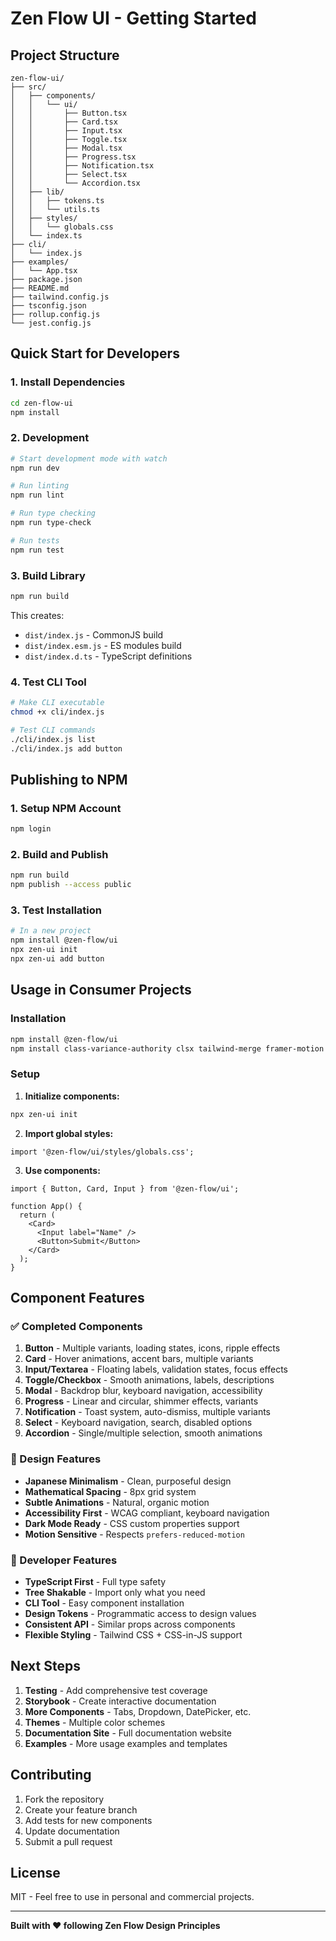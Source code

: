 # Zen Flow UI - Getting Started

## Project Structure

```
zen-flow-ui/
├── src/
│   ├── components/
│   │   └── ui/
│   │       ├── Button.tsx
│   │       ├── Card.tsx
│   │       ├── Input.tsx
│   │       ├── Toggle.tsx
│   │       ├── Modal.tsx
│   │       ├── Progress.tsx
│   │       ├── Notification.tsx
│   │       ├── Select.tsx
│   │       └── Accordion.tsx
│   ├── lib/
│   │   ├── tokens.ts
│   │   └── utils.ts
│   ├── styles/
│   │   └── globals.css
│   └── index.ts
├── cli/
│   └── index.js
├── examples/
│   └── App.tsx
├── package.json
├── README.md
├── tailwind.config.js
├── tsconfig.json
├── rollup.config.js
└── jest.config.js
```

## Quick Start for Developers

### 1. Install Dependencies

```bash
cd zen-flow-ui
npm install
```

### 2. Development

```bash
# Start development mode with watch
npm run dev

# Run linting
npm run lint

# Run type checking
npm run type-check

# Run tests
npm run test
```

### 3. Build Library

```bash
npm run build
```

This creates:
- `dist/index.js` - CommonJS build
- `dist/index.esm.js` - ES modules build
- `dist/index.d.ts` - TypeScript definitions

### 4. Test CLI Tool

```bash
# Make CLI executable
chmod +x cli/index.js

# Test CLI commands
./cli/index.js list
./cli/index.js add button
```

## Publishing to NPM

### 1. Setup NPM Account

```bash
npm login
```

### 2. Build and Publish

```bash
npm run build
npm publish --access public
```

### 3. Test Installation

```bash
# In a new project
npm install @zen-flow/ui
npx zen-ui init
npx zen-ui add button
```

## Usage in Consumer Projects

### Installation

```bash
npm install @zen-flow/ui
npm install class-variance-authority clsx tailwind-merge framer-motion
```

### Setup

1. **Initialize components:**
```bash
npx zen-ui init
```

2. **Import global styles:**
```tsx
import '@zen-flow/ui/styles/globals.css';
```

3. **Use components:**
```tsx
import { Button, Card, Input } from '@zen-flow/ui';

function App() {
  return (
    <Card>
      <Input label="Name" />
      <Button>Submit</Button>
    </Card>
  );
}
```

## Component Features

### ✅ Completed Components

1. **Button** - Multiple variants, loading states, icons, ripple effects
2. **Card** - Hover animations, accent bars, multiple variants
3. **Input/Textarea** - Floating labels, validation states, focus effects
4. **Toggle/Checkbox** - Smooth animations, labels, descriptions
5. **Modal** - Backdrop blur, keyboard navigation, accessibility
6. **Progress** - Linear and circular, shimmer effects, variants
7. **Notification** - Toast system, auto-dismiss, multiple variants
8. **Select** - Keyboard navigation, search, disabled options
9. **Accordion** - Single/multiple selection, smooth animations

### 🎨 Design Features

- **Japanese Minimalism** - Clean, purposeful design
- **Mathematical Spacing** - 8px grid system
- **Subtle Animations** - Natural, organic motion
- **Accessibility First** - WCAG compliant, keyboard navigation
- **Dark Mode Ready** - CSS custom properties support
- **Motion Sensitive** - Respects `prefers-reduced-motion`

### 🔧 Developer Features

- **TypeScript First** - Full type safety
- **Tree Shakable** - Import only what you need
- **CLI Tool** - Easy component installation
- **Design Tokens** - Programmatic access to design values
- **Consistent API** - Similar props across components
- **Flexible Styling** - Tailwind CSS + CSS-in-JS support

## Next Steps

1. **Testing** - Add comprehensive test coverage
2. **Storybook** - Create interactive documentation
3. **More Components** - Tabs, Dropdown, DatePicker, etc.
4. **Themes** - Multiple color schemes
5. **Documentation Site** - Full documentation website
6. **Examples** - More usage examples and templates

## Contributing

1. Fork the repository
2. Create your feature branch
3. Add tests for new components
4. Update documentation
5. Submit a pull request

## License

MIT - Feel free to use in personal and commercial projects.

---

**Built with ❤️ following Zen Flow Design Principles**

